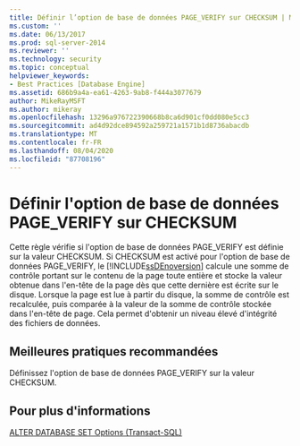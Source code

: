 ```yaml
---
title: Définir l’option de base de données PAGE_VERIFY sur CHECKSUM | Microsoft Docs
ms.custom: ''
ms.date: 06/13/2017
ms.prod: sql-server-2014
ms.reviewer: ''
ms.technology: security
ms.topic: conceptual
helpviewer_keywords:
- Best Practices [Database Engine]
ms.assetid: 686b9a4a-ea61-4263-9ab8-f444a3077679
author: MikeRayMSFT
ms.author: mikeray
ms.openlocfilehash: 13296a976722390668b8ca6d901cf0dd080e5cc3
ms.sourcegitcommit: ad4d92dce894592a259721a1571b1d8736abacdb
ms.translationtype: MT
ms.contentlocale: fr-FR
ms.lasthandoff: 08/04/2020
ms.locfileid: "87708196"
---
```

# <a name="set-the-page_verify-database-option-to-checksum"></a>Définir l'option de base de données PAGE_VERIFY sur CHECKSUM
  Cette règle vérifie si l'option de base de données PAGE_VERIFY est définie sur la valeur CHECKSUM. Si CHECKSUM est activé pour l'option de base de données PAGE_VERIFY, le [!INCLUDE[ssDEnoversion](../../includes/ssdenoversion-md.md)] calcule une somme de contrôle portant sur le contenu de la page toute entière et stocke la valeur obtenue dans l'en-tête de la page dès que cette dernière est écrite sur le disque. Lorsque la page est lue à partir du disque, la somme de contrôle est recalculée, puis comparée à la valeur de la somme de contrôle stockée dans l'en-tête de page. Cela permet d'obtenir un niveau élevé d'intégrité des fichiers de données.  
  
## <a name="best-practices-recommendations"></a>Meilleures pratiques recommandées  
 Définissez l'option de base de données PAGE_VERIFY sur la valeur CHECKSUM.  
  
## <a name="for-more-information"></a>Pour plus d'informations  
 [ALTER DATABASE SET Options &#40;Transact-SQL&#41;](/sql/t-sql/statements/alter-database-transact-sql-set-options)  
  
  
